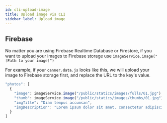 ```yaml
---
id: cli-upload-image
title: Upload image via CLI
sidebar_label: Upload image
---
```


## Firebase

No matter you are using Firebase Realtime Database or Firestore, if you want to upload your images to Firebase storage use `imageService.image("[Path to your image]")`

For example, if your `canner.data.js` looks like this, we will upload your image to Firebase storage first, and replace the URL to the key's value.

```js
"photos": [
  {
    "image": imageService.image("/public/statics/images/fulls/01.jpg"),
    "thumb": imageService.image("/public/statics/images/thumbs/01.jpg"),
    "imgTitle": "Diam tempus accumsan",
    "imgDescription": "Lorem ipsum dolor sit amet, consectetur adipiscing elit."
  }
]
```